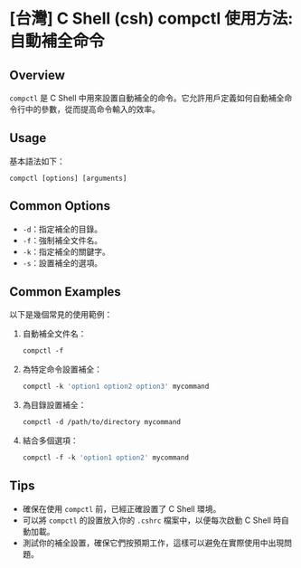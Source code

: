 # [台灣] C Shell (csh) compctl 使用方法: 自動補全命令

## Overview
`compctl` 是 C Shell 中用來設置自動補全的命令。它允許用戶定義如何自動補全命令行中的參數，從而提高命令輸入的效率。

## Usage
基本語法如下：
```
compctl [options] [arguments]
```

## Common Options
- `-d`：指定補全的目錄。
- `-f`：強制補全文件名。
- `-k`：指定補全的關鍵字。
- `-s`：設置補全的選項。

## Common Examples
以下是幾個常見的使用範例：

1. 自動補全文件名：
   ```csh
   compctl -f
   ```

2. 為特定命令設置補全：
   ```csh
   compctl -k 'option1 option2 option3' mycommand
   ```

3. 為目錄設置補全：
   ```csh
   compctl -d /path/to/directory mycommand
   ```

4. 結合多個選項：
   ```csh
   compctl -f -k 'option1 option2' mycommand
   ```

## Tips
- 確保在使用 `compctl` 前，已經正確設置了 C Shell 環境。
- 可以將 `compctl` 的設置放入你的 `.cshrc` 檔案中，以便每次啟動 C Shell 時自動加載。
- 測試你的補全設置，確保它們按預期工作，這樣可以避免在實際使用中出現問題。